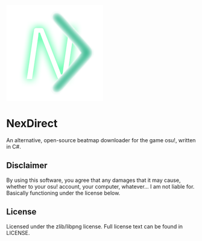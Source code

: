 ![NexDirect logo](Designs/logo.png)
# NexDirect

An alternative, open-source beatmap downloader for the game osu!, written in C#.

## Disclaimer
By using this software, you agree that any damages that it may cause, whether to your osu! account, your computer, whatever... I am not liable for. Basically functioning under the license below.

## License
Licensed under the zlib/libpng license. Full license text can be found in LICENSE.
